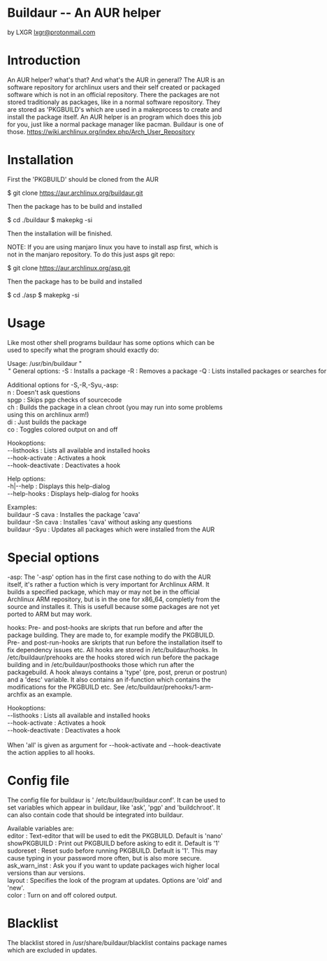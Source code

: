 # Buildaur -- An AUR helper
by LXGR <lxgr@protonmail.com>

# Introduction

An AUR helper? what's that? And what's the AUR in general?
The AUR is an software repository for archlinux users and their self created or packaged software which is not in an official repository. There the packages are not stored traditionaly as packages, like in a normal software repository. They are stored as 'PKGBUILD's which are used in a makeprocess to create and install the package itself.
An AUR helper is an program which does this job for you, just like a normal package manager like pacman.
Buildaur is one of those.
https://wiki.archlinux.org/index.php/Arch_User_Repository

# Installation

First the 'PKGBUILD' should be cloned from the AUR

$ git clone https://aur.archlinux.org/buildaur.git

Then the package has to be build and installed

$ cd ./buildaur
$ makepkg -si

Then the installation will be finished.

NOTE: If you are using manjaro linux you have to install asp first, which is not in the manjaro repository.
To do this just asps git repo:

$ git clone https://aur.archlinux.org/asp.git

Then the package has to be build and installed

$ cd ./asp
$ makepkg -si

# Usage

Like most other shell programs buildaur has some options which can be used to specify what the program should exactly do:

Usage: /usr/bin/buildaur "<option> <string>"<br>
   General options:<br>
      -S                : Installs a package<br>
      -R                : Removes a package<br>
      -Q                : Lists installed packages or searches for ones in the AUR<br>
      -Qs               : Search the AUR<br>
      -Syu              : Updates all AUR packages<br>
      -url              : Installs a package from a given git-repository<br>
      -asp              : Builds a package from source using asp (usefull for archlinux arm)<br>
      --show            : Shows the PKGBUILD of a given package<br>
      --clear           : Cleanes build dir<br>
      -v|--version      : Displays the version of this program<br>
      -l|--license      : Displays the license of this program<br>
      --make-chroot     : Creates a chroot dir which can be used for building packages<br>
      --about           : Displays an about text<br>

   Additional options for -S,-R,-Syu,-asp:<br>
      n                 : Doesn't ask questions<br>
      spgp              : Skips pgp checks of sourcecode<br>
      ch                : Builds the package in a clean chroot (you may run into some problems using this on archlinux arm!)<br>
      di                : Just builds the package<br>
      co                : Toggles colored output on and off<br>

   Hookoptions:<br>
      --listhooks       : Lists all available and installed hooks<br>
      --hook-activate   : Activates a hook<br>
      --hook-deactivate : Deactivates a hook<br>

   Help options:<br>
      -h|--help         : Displays this help-dialog<br>
      --help-hooks      : Displays help-dialog for hooks<br>

Examples:<br>
    buildaur -S cava    : Installes the package 'cava'<br>
    buildaur -Sn cava   : Installes 'cava' without asking any questions<br>
    buildaur -Syu       : Updates all packages which were installed from the AUR<br>

# Special options

-asp:
  The '-asp' option has in the first case nothing to do with the AUR itself, it's rather a fuction which is very important for Archlinux ARM.
  It builds a specified package, which may or may not be in the official Archlinux ARM repository, but is in the one for x86_64, completly from the source and installes it. This is usefull because some packages are not yet ported to ARM but may work.

hooks:
  Pre- and post-hooks are skripts that run before and after the package building.
  They are made to, for example modify the PKGBUILD.
  Pre- and post-run-hooks are skripts that run before the installation itself to fix dependency issues etc.
  All hooks are stored in /etc/buildaur/hooks.
  In /etc/buildaur/prehooks are the hooks stored wich run before the package building
  and in /etc/buildaur/posthooks those which run after the packagebuild.
  A hook always contains a 'type' (pre, post, prerun or postrun) and a 'desc' variable.
  It also contains an if-function which contains the modifications for the PKGBUILD etc.
  See /etc/buildaur/prehooks/1-arm-archfix as an example.

  Hookoptions:<br>
     --listhooks       : Lists all available and installed hooks<br>
     --hook-activate   : Activates a hook<br>
     --hook-deactivate : Deactivates a hook<br><br>
     When 'all' is given as argument for --hook-activate and --hook-deactivate the action applies to all hooks.

# Config file

The config file for buildaur is ' /etc/buildaur/buildaur.conf'. It can be used to set variables which appear in buildaur, like 'ask', 'pgp' and 'buildchroot'. It can also contain code that should be integrated into buildaur.

Available variables are:<br>
editor : Text-editor that will be used to edit the PKGBUILD. Default is 'nano'<br>
showPKGBUILD : Print out PKGBUILD before asking to edit it. Default is '1'<br>
sudoreset : Reset sudo before running PKGBUILD. Default is '1'. This may cause typing in your password more often, but is also more secure.<br>
ask_warn_inst : Ask you if you want to update packages wich higher local versions than aur versions.<br>
layout : Specifies the look of the program at updates. Options are 'old' and 'new'.<br>
color : Turn on and off colored output.<br>

# Blacklist

The blacklist stored in /usr/share/buildaur/blacklist contains package names which are excluded in updates.
